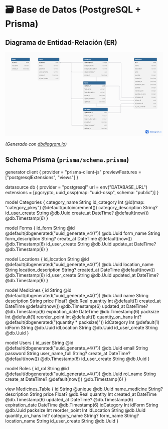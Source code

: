 # 🗃️ Base de Datos (PostgreSQL + Prisma)

## Diagrama de Entidad-Relación (ER)

![Diagrama ER](./database-er.png)

*(Generado con [dbdiagram.io](https://dbdiagram.io))*

## Schema Prisma (`prisma/schema.prisma`)
generator client {
  provider        = "prisma-client-js"
  previewFeatures = ["postgresqlExtensions", "views"]
}

datasource db {
  provider   = "postgresql"
  url        = env("DATABASE_URL")
  extensions = [pgcrypto, uuid_ossp(map: "uuid-ossp", schema: "public")]
}

model Categories {
  category_name        String
  id_category          Int       @id(map: "category_pkey") @default(autoincrement())
  category_description String?
  id_user_create       String    @db.Uuid
  create_at            DateTime? @default(now()) @db.Timestamp(6)
}

model Forms {
  id_form          String    @id @default(dbgenerated("uuid_generate_v4()")) @db.Uuid
  form_name        String
  form_description String?
  create_at        DateTime  @default(now()) @db.Timestamp(6)
  id_user_create   String    @db.Uuid
  update_at        DateTime? @db.Timestamp(6)
}

model Locations {
  id_location          String    @id @default(dbgenerated("uuid_generate_v4()")) @db.Uuid
  location_name        String
  location_description String?
  created_at           DateTime  @default(now()) @db.Timestamp(6)
  id_user_create       String    @db.Uuid
  updated_at           DateTime? @db.Timestamp(6)
}

model Medicines {
  id               String    @id @default(dbgenerated("uuid_generate_v4()")) @db.Uuid
  name             String
  description      String
  price            Float?    @db.Real
  quantity         Int       @default(1)
  created_at       DateTime  @default(now()) @db.Timestamp(6)
  updated_at       DateTime? @db.Timestamp(6)
  expiration_date  DateTime  @db.Timestamp(6)
  packsize         Int       @default(1)
  reorder_point    Int       @default(1)
  quantity_on_hans Int?      @default(dbgenerated("(quantity * packsize)"))
  idCategory       Int       @default(1)
  idForm           String    @db.Uuid
  idLocation       String    @db.Uuid
  id_user_create   String    @db.Uuid
}

model Users {
  id_user        String    @id @default(dbgenerated("uuid_generate_v4()")) @db.Uuid
  email          String
  password       String
  user_name_full String?
  create_at      DateTime? @default(now()) @db.Timestamp(6)
  id_user_create String    @db.Uuid
}

model Roles {
  id_rol    String    @id @default(dbgenerated("uuid_generate_v4()")) @db.Uuid
  rol_name  String
  create_at DateTime? @default(now()) @db.Timestamp(6)
}

view Medicines_Table {
  id               String    @unique @db.Uuid
  name_medicine    String?
  description      String
  price            Float?    @db.Real
  quantity         Int
  created_at       DateTime  @db.Timestamp(6)
  updated_at       DateTime? @db.Timestamp(6)
  expiration_date  DateTime  @db.Timestamp(6)
  idCategory       Int
  idForm           String    @db.Uuid
  packsize         Int
  reorder_point    Int
  idLocation       String    @db.Uuid
  quantity_on_hans Int?
  category_name    String?
  form_name        String?
  location_name    String
  id_user_create   String    @db.Uuid
}
